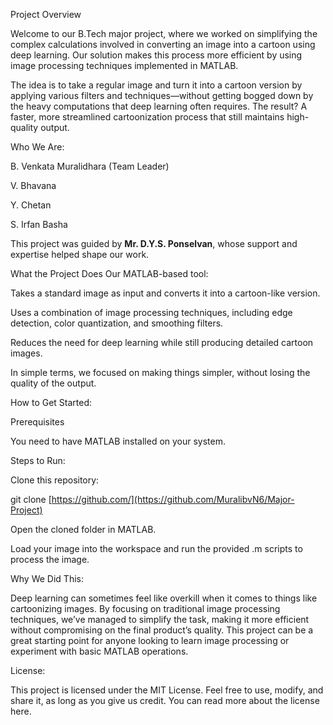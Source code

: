 Project Overview

Welcome to our B.Tech major project, where we worked on simplifying the complex calculations involved in converting an image into a cartoon using deep learning.
Our solution makes this process more efficient by using image processing techniques implemented in MATLAB.

The idea is to take a regular image and turn it into a cartoon version by applying various filters and techniques—without getting bogged down by
the heavy computations that deep learning often requires. The result? A faster, more streamlined cartoonization process that still maintains high-quality output.

Who We Are:

B. Venkata Muralidhara (Team Leader)

V. Bhavana

Y. Chetan

S. Irfan Basha

This project was guided by **Mr. D.Y.S. Ponselvan**, whose support and expertise helped shape our work.

What the Project Does
Our MATLAB-based tool:

Takes a standard image as input and converts it into a cartoon-like version.

Uses a combination of image processing techniques, including edge detection, color quantization, and smoothing filters.

Reduces the need for deep learning while still producing detailed cartoon images.

In simple terms, we focused on making things simpler, without losing the quality of the output.

How to Get Started:

Prerequisites

You need to have MATLAB installed on your system.

Steps to Run:

Clone this repository:

git clone [https://github.com/](https://github.com/MuralibvN6/Major-Project)

Open the cloned folder in MATLAB.

Load your image into the workspace and run the provided .m scripts to process the image.

Why We Did This:

Deep learning can sometimes feel like overkill when it comes to things like cartoonizing images. By focusing on traditional image processing techniques, we’ve managed to simplify the task, making it more efficient without compromising on the final product’s quality. This project can be a great starting point for anyone looking to learn image processing or experiment with basic MATLAB operations.

License:

This project is licensed under the MIT License. Feel free to use, modify, and share it, as long as you give us credit. You can read more about the license here.
